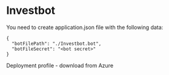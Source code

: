 # Investbot

You need to create application.json file with the following data:
```
{
  "botFilePath": "./Investbot.bot",
  "botFileSecret": "<bot secret>"
}
```

Deployment profile - download from Azure
